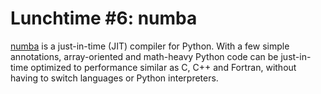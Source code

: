 # Lunchtime #6: numba

[numba](https://numba.pydata.org/) is a just-in-time (JIT) compiler for Python.
With a few simple annotations, array-oriented and math-heavy Python code can be
just-in-time optimized to performance similar as C, C++ and Fortran,
without having to switch languages or Python interpreters.
